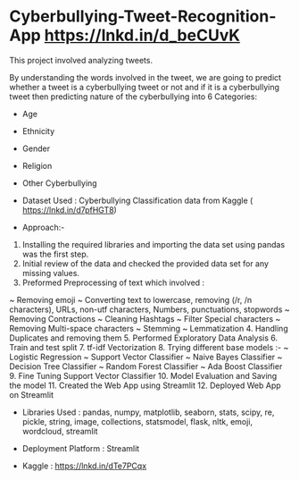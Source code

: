 # Cyberbullying-Tweet-Recognition-App https://lnkd.in/d_beCUvK

This project involved analyzing tweets. 

By understanding the words involved in the tweet, we are going to predict whether a tweet is a cyberbullying tweet or not and if it is a cyberbullying tweet then predicting nature of the cyberbullying into 6 Categories:
* Age
* Ethnicity
* Gender
* Religion
* Other Cyberbullying

* Dataset Used : Cyberbullying Classification data from Kaggle ( https://lnkd.in/d7pfHGT8)

* Approach:-
1. Installing the required libraries and importing the data set using pandas was the first step.
2. Initial review of the data and checked the provided data set for any missing values.
3. Preformed Preprocessing of text which involved :

~ Removing emoji
~ Converting text to lowercase, removing (/r, /n characters), URLs,
non-utf characters, Numbers, punctuations, stopwords
~ Removing Contractions
~ Cleaning Hashtags
~ Filter Special characters
~ Removing Multi-space characters
~ Stemming
~ Lemmatization
4. Handling Duplicates and removing them
5. Performed Exploratory Data Analysis
6. Train and test split
7. tf-idf Vectorization
8. Trying different base models :-
~ Logistic Regression
~ Support Vector Classifier
~ Naive Bayes Classifier
~ Decision Tree Classifier
~ Random Forest Classifier
~ Ada Boost Classifier
9. Fine Tuning Support Vector Classifier
10. Model Evaluation and Saving the model
11. Created the Web App using Streamlit
12. Deployed Web App on Streamlit

* Libraries Used : pandas, numpy, matplotlib, seaborn, stats, scipy, re, pickle, string, image, collections, statsmodel, flask, nltk, emoji, wordcloud, streamlit

* Deployment Platform : Streamlit

* Kaggle : https://lnkd.in/dTe7PCqx
